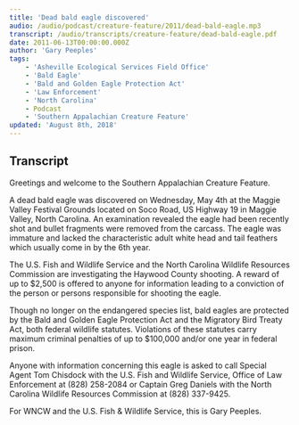 ```yaml
---
title: 'Dead bald eagle discovered'
audio: /audio/podcast/creature-feature/2011/dead-bald-eagle.mp3
transcript: /audio/transcripts/creature-feature/dead-bald-eagle.pdf
date: 2011-06-13T00:00:00.000Z
author: 'Gary Peeples'
tags:
    - 'Asheville Ecological Services Field Office'
    - 'Bald Eagle'
    - 'Bald and Golden Eagle Protection Act'
    - 'Law Enforcement'
    - 'North Carolina'
    - Podcast
    - 'Southern Appalachian Creature Feature'
updated: 'August 8th, 2018'
---
```


## Transcript

Greetings and welcome to the Southern Appalachian Creature Feature.

A dead bald eagle was discovered on Wednesday, May 4th at the Maggie Valley Festival Grounds located on Soco Road, US Highway 19 in Maggie Valley, North Carolina.  An examination revealed the eagle had been recently shot and bullet fragments were removed from the carcass. The eagle was immature and lacked the characteristic adult white head and tail feathers which usually come in by the 6th year.

The U.S. Fish and Wildlife Service and the North Carolina Wildlife Resources Commission are investigating the Haywood County shooting. A reward of up to $2,500 is offered to anyone for information leading to a conviction of the person or persons responsible for shooting the eagle.

Though no longer on the endangered species list, bald eagles are protected by the Bald and Golden Eagle Protection Act and the Migratory Bird Treaty Act, both federal wildlife statutes. Violations of these statutes carry maximum criminal penalties of up to $100,000 and/or one year in federal prison.

Anyone with information concerning this eagle is asked to call Special Agent Tom Chisdock with the U.S. Fish and Wildlife Service, Office of Law Enforcement at (828) 258-2084 or Captain Greg Daniels with the North Carolina Wildlife Resources Commission at (828) 337-9425.

For WNCW and the U.S. Fish & Wildlife Service, this is Gary Peeples.